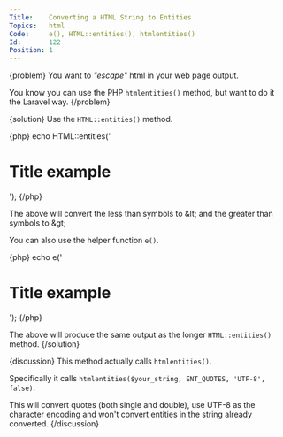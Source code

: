 ```yaml
---
Title:    Converting a HTML String to Entities
Topics:   html
Code:     e(), HTML::entities(), htmlentities()
Id:       122
Position: 1
---
```


{problem}
You want to _"escape"_ html in your web page output.

You know you can use the PHP `htmlentities()` method, but want to do it the Laravel way.
{/problem}

{solution}
Use the `HTML::entities()` method.

{php}
echo HTML::entities('<h1>Title example</h1>');
{/php}

The above will convert the less than symbols to &amp;lt; and the greater than symbols to &amp;gt;

You can also use the helper function `e()`.

{php}
echo e('<h1>Title example</h1>');
{/php}

The above will produce the same output as the longer `HTML::entities()` method.
{/solution}

{discussion}
This method actually calls `htmlentities()`.

Specifically it calls `htmlentities($your_string, ENT_QUOTES, 'UTF-8', false)`.

This will convert quotes (both single and double), use UTF-8 as the character encoding and won't convert entities in the string already converted.
{/discussion}
